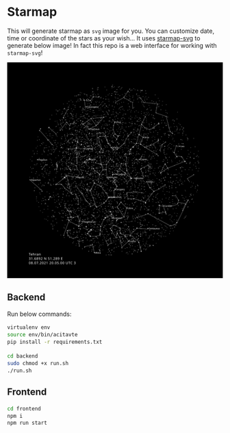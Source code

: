 # Starmap

This will generate starmap as `svg` image for you. You can customize date, time or coordinate of the stars as your wish... It uses [starmap-svg](https://github.com/skeletor-git/starmap-svg) to generate below image! In fact this repo is a web interface for working with `starmap-svg`!

![Example Output](./example/test.svg)

## Backend

Run below commands:

```bash
virtualenv env
source env/bin/acitavte
pip install -r requirements.txt

cd backend
sudo chmod +x run.sh
./run.sh
```

## Frontend

```bash
cd frontend
npm i
npm run start
```
